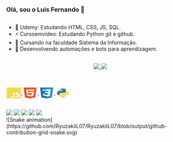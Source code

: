 ### Olá, sou o Luis Fernando 👋

##

- 🔭 Udemy: Estudando HTML, CSS, JS, SQL. 
- ⚡ Cursoemvideo: Estudando Python git e github.
- 🌱 Cursando na faculdade Sistema da Informação.
- 👯 Desenvolvendo automações e bots para aprendizagem.

##

<div align="center">
  <a href="https://github.com/RyuzakiiL07">
  <img height="180em" src="https://github-readme-stats.vercel.app/api?username=RyuzakiiL07&show_icons=true&theme=radical&include_all_commits=true&count_private=true"/>
  <img height="180em" src="https://github-readme-stats.vercel.app/api/top-langs/?username=rafaballerini&layout=compact&langs_count=7&theme=radical"/>
</div>
  
##
  
  <div style="display: inline_block"><br>
  <img align="center" alt="Ryuzaki-Js" height="30" width="40" src="https://raw.githubusercontent.com/devicons/devicon/master/icons/javascript/javascript-plain.svg">
  <img align="center" alt="Ryuzaki-HTML" height="30" width="40" src="https://raw.githubusercontent.com/devicons/devicon/master/icons/html5/html5-original.svg">
  <img align="center" alt="Ryuzaki-CSS" height="30" width="40" src="https://raw.githubusercontent.com/devicons/devicon/master/icons/css3/css3-original.svg">
  <img align="center" alt="Ryuzaki-Python" height="30" width="40" src="https://raw.githubusercontent.com/devicons/devicon/master/icons/python/python-original.svg">
</div>
  
  ##
  
  <div> 
  <a href="https://www.youtube.com/channel/UCaqbRyYH8vem2RVaDnN6xPQ" target="_blank"><img src="https://img.shields.io/badge/YouTube-FF0000?style=for-the-badge&logo=youtube&logoColor=white" target="_blank"></a>
  <a href="https://www.instagram.com/ryuzakinha/" target="_blank"><img src="https://img.shields.io/badge/-Instagram-%23E4405F?style=for-the-badge&logo=instagram&logoColor=white" target="_blank"></a>
 	<a href="https://www.twitch.tv/ryuzakil07" target="_blank"><img src="https://img.shields.io/badge/Twitch-9146FF?style=for-the-badge&logo=twitch&logoColor=white" target="_blank"></a>
 <a href="https://discord.gg/AmSBZQSpDc" target="_blank"><img src="https://img.shields.io/badge/Discord-7289DA?style=for-the-badge&logo=discord&logoColor=white" target="_blank"></a> 
  <a href = "mailto:luisfernando.cl3@gmail.com"><img src="https://img.shields.io/badge/-Gmail-%23333?style=for-the-badge&logo=gmail&logoColor=white" target="_blank"></a>
   </div>
  ![Snake animation](https://github.com/RyuzakiiL07/RyuzakiiL07/blob/output/github-contribution-grid-snake.svg)


    
  
